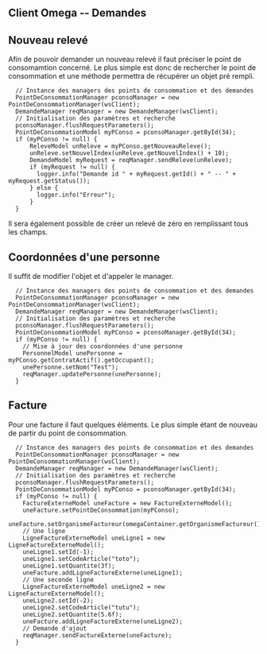Client Omega -- Demandes
---

## Nouveau relevé

Afin de pouvoir demander un nouveau relevé il faut préciser le point de consomamtion concerné. Le plus simple est donc de rechercher le point de consommation et une méthode permettra de récupérer un objet pré rempli.

```
  // Instance des managers des points de consommation et des demandes
  PointDeConsommationManager pconsoManager = new PointDeConsommationManager(wsClient);
  DemandeManager reqManager = new DemandeManager(wsClient);
  // Initialisation des paramètres et recherche
  pconsoManager.flushRequestParameters();
  PointDeConsommationModel myPConso = pconsoManager.getById(34);
  if (myPConso != null) {
      ReleveModel unReleve = myPConso.getNouveauReleve();
      unReleve.setNouvelIndex(unReleve.getNouvelIndex() + 10);
      DemandeModel myRequest = reqManager.sendReleve(unReleve);
      if (myRequest != null) {
        logger.info("Demande id " + myRequest.getId() + " -- " + myRequest.getStatus());
      } else {
        logger.info("Erreur");
      }
  }
```

Il sera également possible de créer un relevé de zéro en remplissant tous les champs.

## Coordonnées d'une personne

Il suffit de modifier l'objet et d'appeler le manager.

```
  // Instance des managers des points de consommation et des demandes
  PointDeConsommationManager pconsoManager = new PointDeConsommationManager(wsClient);
  DemandeManager reqManager = new DemandeManager(wsClient);
  // Initialisation des paramètres et recherche
  pconsoManager.flushRequestParameters();
  PointDeConsommationModel myPConso = pconsoManager.getById(34);
  if (myPConso != null) {
    // Mise à jour des coordonnées d'une personne
    PersonnelModel unePersonne = myPConso.getContratActif().getOccupant();
    unePersonne.setNom("Test");
    reqManager.updatePersonne(unePersonne);
  }
```

## Facture

Pour une facture il faut quelques éléments. Le plus simple étant de nouveau de partir du point de consommation.

```
  // Instance des managers des points de consommation et des demandes
  PointDeConsommationManager pconsoManager = new PointDeConsommationManager(wsClient);
  DemandeManager reqManager = new DemandeManager(wsClient);
  // Initialisation des paramètres et recherche
  pconsoManager.flushRequestParameters();
  PointDeConsommationModel myPConso = pconsoManager.getById(34);
  if (myPConso != null) {
    FactureExterneModel uneFacture = new FactureExterneModel();
    uneFacture.setPointDeConsommation(myPConso);
    uneFacture.setOrganismeFactureur(omegaContainer.getOrganismeFactureur());
    // Une ligne
    LigneFactureExterneModel uneLigne1 = new LigneFactureExterneModel();
    uneLigne1.setId(-1);
    uneLigne1.setCodeArticle("toto");
    uneLigne1.setQuantite(3f);
    uneFacture.addLigneFactureExterne(uneLigne1);
    // Une seconde ligne
    LigneFactureExterneModel uneLigne2 = new LigneFactureExterneModel();
    uneLigne2.setId(-2);
    uneLigne2.setCodeArticle("tutu");
    uneLigne2.setQuantite(5.6f);
    uneFacture.addLigneFactureExterne(uneLigne2);
    // Demande d'ajout
    reqManager.sendFactureExterne(uneFacture);
  }
```
